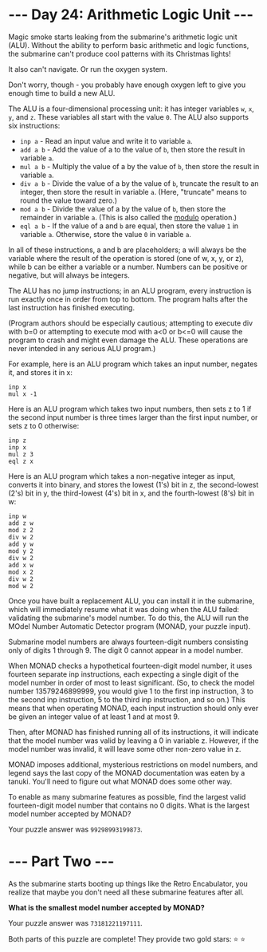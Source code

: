 # --- Day 24: Arithmetic Logic Unit ---

Magic smoke starts leaking from the submarine's arithmetic logic unit (ALU). Without the ability to perform basic arithmetic and logic functions, the submarine can't produce cool patterns with its Christmas lights!

It also can't navigate. Or run the oxygen system.

Don't worry, though - you probably have enough oxygen left to give you enough time to build a new ALU.

The ALU is a four-dimensional processing unit: it has integer variables `w`, `x`, `y`, and `z`. These variables all start with the value `0`. The ALU also supports six instructions:

- `inp a` - Read an input value and write it to variable `a`.
- `add a b` - Add the value of a to the value of `b`, then store the result in variable `a`.
- `mul a b` - Multiply the value of a by the value of `b`, then store the result in variable `a`.
- `div a b` - Divide the value of a by the value of `b`, truncate the result to an integer, then store the result in variable `a`. (Here, "truncate" means to round the value toward zero.)
- `mod a b` - Divide the value of a by the value of `b`, then store the remainder in variable `a`. (This is also called the [modulo](https://en.wikipedia.org/wiki/Modulo) operation.)
- `eql a b` - If the value of a and `b` are equal, then store the value `1` in variable `a`. Otherwise, store the value `0` in variable `a`.

In all of these instructions, a and b are placeholders; a will always be the variable where the result of the operation is stored (one of w, x, y, or z), while b can be either a variable or a number. Numbers can be positive or negative, but will always be integers.

The ALU has no jump instructions; in an ALU program, every instruction is run exactly once in order from top to bottom. The program halts after the last instruction has finished executing.

(Program authors should be especially cautious; attempting to execute div with b=0 or attempting to execute mod with a<0 or b<=0 will cause the program to crash and might even damage the ALU. These operations are never intended in any serious ALU program.)

For example, here is an ALU program which takes an input number, negates it, and stores it in x:

```
inp x
mul x -1
```

Here is an ALU program which takes two input numbers, then sets z to 1 if the second input number is three times larger than the first input number, or sets z to 0 otherwise:

```
inp z
inp x
mul z 3
eql z x
```

Here is an ALU program which takes a non-negative integer as input, converts it into binary, and stores the lowest (1's) bit in z, the second-lowest (2's) bit in y, the third-lowest (4's) bit in x, and the fourth-lowest (8's) bit in w:

```
inp w
add z w
mod z 2
div w 2
add y w
mod y 2
div w 2
add x w
mod x 2
div w 2
mod w 2
```

Once you have built a replacement ALU, you can install it in the submarine, which will immediately resume what it was doing when the ALU failed: validating the submarine's model number. To do this, the ALU will run the MOdel Number Automatic Detector program (MONAD, your puzzle input).

Submarine model numbers are always fourteen-digit numbers consisting only of digits 1 through 9. The digit 0 cannot appear in a model number.

When MONAD checks a hypothetical fourteen-digit model number, it uses fourteen separate inp instructions, each expecting a single digit of the model number in order of most to least significant. (So, to check the model number 13579246899999, you would give 1 to the first inp instruction, 3 to the second inp instruction, 5 to the third inp instruction, and so on.) This means that when operating MONAD, each input instruction should only ever be given an integer value of at least 1 and at most 9.

Then, after MONAD has finished running all of its instructions, it will indicate that the model number was valid by leaving a 0 in variable z. However, if the model number was invalid, it will leave some other non-zero value in z.

MONAD imposes additional, mysterious restrictions on model numbers, and legend says the last copy of the MONAD documentation was eaten by a tanuki. You'll need to figure out what MONAD does some other way.

To enable as many submarine features as possible, find the largest valid fourteen-digit model number that contains no 0 digits. What is the largest model number accepted by MONAD?

Your puzzle answer was `99298993199873`.

# --- Part Two ---

As the submarine starts booting up things like the Retro Encabulator, you realize that maybe you don't need all these submarine features after all.

**What is the smallest model number accepted by MONAD?**

Your puzzle answer was `73181221197111`.

Both parts of this puzzle are complete! They provide two gold stars: :star: :star:
